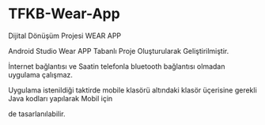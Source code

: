 # TFKB-Wear-App
Dijital Dönüşüm Projesi WEAR APP

Android Studio Wear APP Tabanlı Proje Oluşturularak Geliştirilmiştir.

İnternet  bağlantısı ve Saatin telefonla bluetooth bağlantısı  olmadan uygulama çalışmaz.

Uygulama istenildiği taktirde mobile klasörü altındaki klasör üçerisine gerekli Java kodları yapılarak Mobil için 

de tasarlanılabilir.

